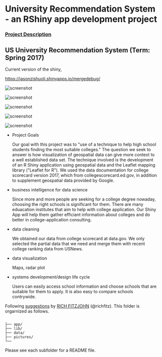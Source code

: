 # University Recommendation System - an RShiny app development project

### [Project Description](doc/project2_desc.md)

## US University Recommendation System (Term: Spring 2017)

Current version of the shiny, 


https://jasonzishuoli.shinyapps.io/mergedebug/

 
![screenshot](https://github.com/ZishuoLi/University-Recommendation-System/blob/master/doc/Picture1.png)

![screenshot](https://github.com/ZishuoLi/University-Recommendation-System/blob/master/doc/Screen%20Shot%201.png)

![screenshot](https://github.com/ZishuoLi/University-Recommendation-System/blob/master/doc/Picture2.png)

![screenshot](https://github.com/ZishuoLi/University-Recommendation-System/blob/master/doc/Picture3.png)

![screenshot](https://github.com/ZishuoLi/University-Recommendation-System/blob/master/doc/Picture4.png)



+ Project Goals

  Our goal with this project was to "use of a technique to help high school students finding the most suitable colleges." The question we seek to answer is how visualization of geospatial data can give more context to a well established data set. The technique involved is the development of an R Shiny application using geospatial data and the Leaflet mapping library ("Leaflet for R"). We used the data documentation for college scorecard version 2017, which from collegescorecard.ed.gov, in addition to supplement geospatial data provided by Google.
- business intelligence for data science

  Since more and more people are seeking for a college degree nowaday, choosing the right schools is significant for them. There are many eduacation institutes that aim to help with college application. Our Shiny App will help them gather efficiant information about colleges and do better in college-application consulting.
- data cleaning

  We obtained our data from college scorecard at data.gov. We only selected the partial data that we need and merge them with recent college ranking data from USNews.
- data visualization

  Maps, radar plot
- systems development/design life cycle

  Users can easily access school information and choose schools that are suitable for them to apply. It is also easy to compare schools contrywide. 

 


Following [suggestions](http://nicercode.github.io/blog/2013-04-05-projects/) by [RICH FITZJOHN](http://nicercode.github.io/about/#Team) (@richfitz). This folder is orgarnized as follows.

```

├── app/
├── lib/
├── data/
├── pictures/
└── 
```

Please see each subfolder for a README file.

